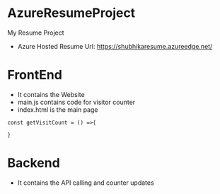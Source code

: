 # AzureResumeProject

My Resume Project
- Azure Hosted Resume Url: https://shubhikaresume.azureedge.net/
# FrontEnd

- It contains the Website
- main.js contains code for visitor counter
- index.html is the main page

```
const getVisitCount = () =>{
    
}
```

# Backend

- It contains the API calling and counter updates